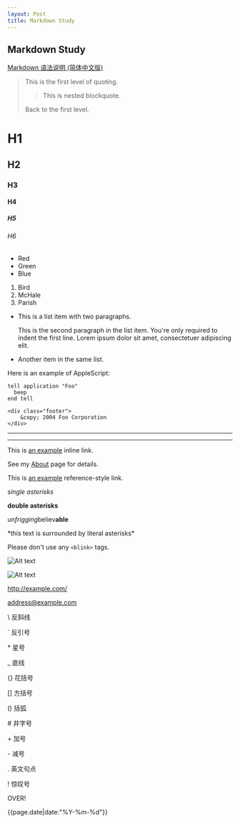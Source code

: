 ```yaml
---
layout: Post
title: Markdown Study
---
```


## Markdown Study

[Markdown 语法说明 (简体中文版)][Markdown Study]

[Markdown Study]: http://wowubuntu.com/markdown/index.html  "Markdown 语法说明 (简体中文版)"

> This is the first level of quoting.
>
> > This is nested blockquote.
>
> Back to the first level.

# H1

## H2

### H3

#### H4

##### H5

###### H6

*   Red
*   Green
*   Blue

1.  Bird
2.  McHale
3.  Parish

*   This is a list item with two paragraphs.

    This is the second paragraph in the list item. You're
only required to indent the first line. Lorem ipsum dolor
sit amet, consectetuer adipiscing elit.

*   Another item in the same list.

Here is an example of AppleScript:

    tell application "Foo"
      beep
    end tell
    
    <div class="footer">
        &copy; 2004 Foo Corporation
    </div>

***
---

This is [an example](http://example.com/ "Title") inline link.

See my [About](/about/) page for details.

This is [an example][id] reference-style link.

[id]: http://example.com/  "Optional Title Here"

*single asterisks*

**double asterisks**

un*frigging*believ**able**

\*this text is surrounded by literal asterisks\*

Please don't use any `<blink>` tags.

![Alt text](/path/to/img.jpg "Optional title")

![Alt text][id2]

[id2]: url/to/image  "Optional title attribute"

<http://example.com/>

<address@example.com>

\\   反斜线

\`   反引号

\*   星号

\_   底线

\{}  花括号

\[]  方括号

\()  括弧

\#   井字号

\+   加号

\-   减号

\.   英文句点

\!   惊叹号

OVER\!

{{page.date|date:"%Y-%m-%d"}}
